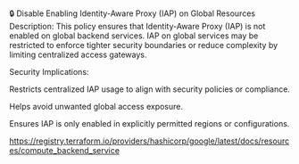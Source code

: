🔒 Disable Enabling Identity-Aware Proxy (IAP) on Global Resources
Description:
This policy ensures that Identity-Aware Proxy (IAP) is not enabled on global backend services. IAP on global services may be restricted to enforce tighter security boundaries or reduce complexity by limiting centralized access gateways.

Security Implications:

Restricts centralized IAP usage to align with security policies or compliance.

Helps avoid unwanted global access exposure.

Ensures IAP is only enabled in explicitly permitted regions or configurations.

https://registry.terraform.io/providers/hashicorp/google/latest/docs/resources/compute_backend_service
